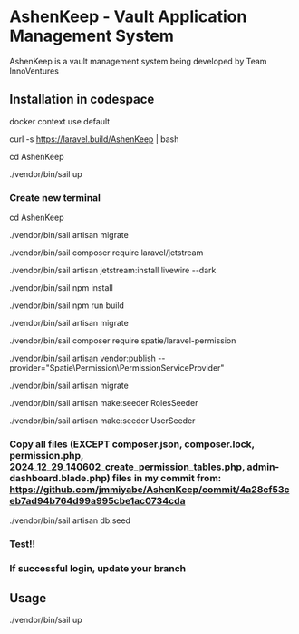 # AshenKeep - Vault Application Management System
AshenKeep is a vault management system being developed by Team InnoVentures

## Installation in codespace
docker context use default

curl -s https://laravel.build/AshenKeep | bash

cd AshenKeep

./vendor/bin/sail up
 
### Create new terminal
 
cd AshenKeep

./vendor/bin/sail artisan migrate

./vendor/bin/sail composer require laravel/jetstream

./vendor/bin/sail artisan jetstream:install livewire --dark

./vendor/bin/sail npm install

./vendor/bin/sail npm run build

./vendor/bin/sail artisan migrate

./vendor/bin/sail composer require spatie/laravel-permission 

./vendor/bin/sail artisan vendor:publish --provider="Spatie\Permission\PermissionServiceProvider" 

./vendor/bin/sail artisan migrate

./vendor/bin/sail artisan make:seeder RolesSeeder

./vendor/bin/sail artisan make:seeder UserSeeder

### Copy all files (EXCEPT composer.json, composer.lock, permission.php, 2024_12_29_140602_create_permission_tables.php, admin-dashboard.blade.php) files in my commit from: https://github.com/jmmiyabe/AshenKeep/commit/4a28cf53ceb7ad94b764d99a995cbe1ac0734cda

./vendor/bin/sail artisan db:seed

### Test!!
### If successful login, update your branch

## Usage
./vendor/bin/sail up

